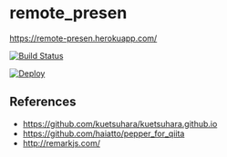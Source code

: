 # remote_presen

https://remote-presen.herokuapp.com/

[![Build Status](https://travis-ci.org/shiraco/remote_presen.svg?branch=master)](https://travis-ci.org/shiraco/remote_presen)

[![Deploy](https://www.herokucdn.com/deploy/button.png)](https://heroku.com/deploy)

## References
* https://github.com/kuetsuhara/kuetsuhara.github.io
* https://github.com/haiatto/pepper_for_qiita
* http://remarkjs.com/
